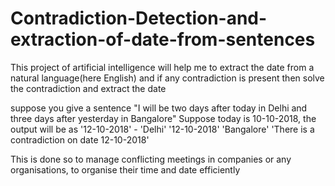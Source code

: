 # Contradiction-Detection-and-extraction-of-date-from-sentences
This project of artificial intelligence will help me to extract the date from a natural language(here English)  and if any contradiction is present then solve the contradiction and extract the date


suppose you give a sentence "I will be two days after today in Delhi and three days after yesterday in Bangalore" Suppose today is 10-10-2018,  the output will be as '12-10-2018' - 'Delhi'
'12-10-2018' 'Bangalore' 
'There is a contradiction on date 12-10-2018'

This is done so to manage conflicting meetings in companies or any organisations, to organise their time and date efficiently
